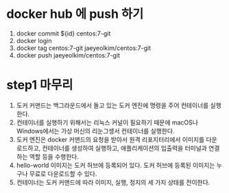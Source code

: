 # docker hub 에 push 하기
1. docker commit ${id} centos:7-git
2. docker login
3. docker tag centos:7-git jaeyeolkim/centos:7-git
4. docker push jaeyeolkim/centos:7-git

# step1 마무리
1. 도커 커맨드는 백그라운드에서 돌고 있는 도커 엔진에 명령을 주어 컨테이너를 실행한다.
2. 컨테이너를 실행하기 위해서는 리눅스 커널이 필요하기 때문에 macOS나 Windows에서는 가상 머신의 리눈그셍서 컨테이너를 실행한다.
3. 도커 엔진은 docker 커맨드의 요청을 받아서 원격 리포지터리에서 이미지를 다운로드하고, 컨테이너를 생성하여 실행하고, 애플리케이션의 입출력을 터미널과 연결하는 역할 등을 수행한다.
4. hello-world 이미지는 도커 허브에 등록되어 있다. 도커 허브에 등록된 이미지는 누구나 무료로 다운로드할 수 있다.
5. 컨테이너는 도커 커맨드에 따라 이미지, 실행, 정지의 세 가지 상태를 전이한다.
